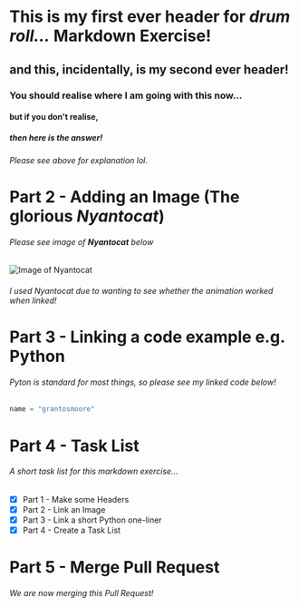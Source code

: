 # This is my first ever header for *drum roll...* **Markdown Exercise!**
## and this, incidentally, is my second ever header!
### You should realise where I am going with this now...
#### but if you don't realise,
##### then here is the answer!
###### Please see above for explanation lol.

# Part 2 - Adding an Image (The glorious *__Nyantocat__*)
###### Please see image of __*Nyantocat*__ below
![Image of Nyantocat](https://octodex.github.com/nyantocat/)
###### I used Nyantocat due to wanting to see whether the animation worked when linked!

# Part 3 - Linking a code example e.g. Python
###### Pyton is standard for most things, so please see my linked code below!
```Python
name = "grantosmoore"
```

# Part 4 - Task List
###### A short task list for this markdown exercise...

- [x] Part 1 - Make some Headers
- [x] Part 2 - Link an Image
- [x] Part 3 - Link a short Python one-liner
- [x] Part 4 - Create a Task List

# Part 5 - Merge Pull Request 
###### We are now merging this Pull Request!
